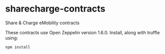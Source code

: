 # sharecharge-contracts
Share &amp; Charge eMobility contracts

These contracts use Open Zeppelin version 1.6.0. Install, along with truffle using:

```
npm install
```